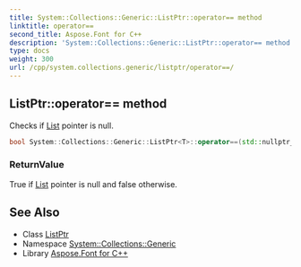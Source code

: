 ```yaml
---
title: System::Collections::Generic::ListPtr::operator== method
linktitle: operator==
second_title: Aspose.Font for C++
description: 'System::Collections::Generic::ListPtr::operator== method. Checks if List pointer is null in C++.'
type: docs
weight: 300
url: /cpp/system.collections.generic/listptr/operator==/
---
```

## ListPtr::operator== method


Checks if [List](../../list/) pointer is null.

```cpp
bool System::Collections::Generic::ListPtr<T>::operator==(std::nullptr_t) const
```


### ReturnValue

True if [List](../../list/) pointer is null and false otherwise.

## See Also

* Class [ListPtr](../)
* Namespace [System::Collections::Generic](../../)
* Library [Aspose.Font for C++](../../../)
